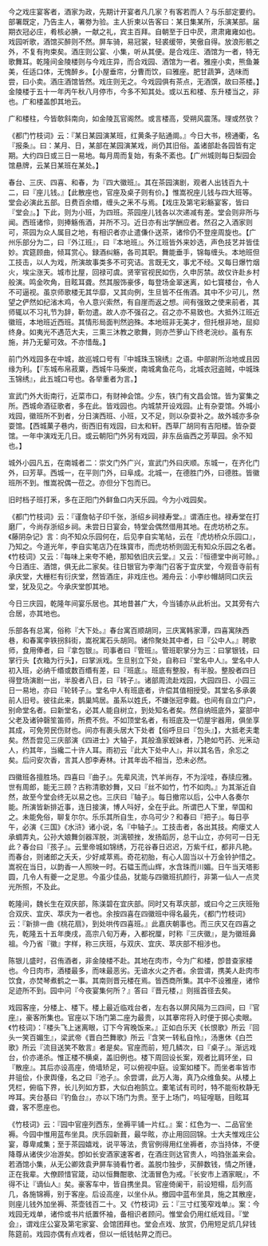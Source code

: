 <!-- { "loadSidebar": true } -->
今之戏庄宴客者，酒家为政，先期计开宴者凡几家？有客若而人？与乐部定要约。部署既定，乃告主人，署劵为验。主人折柬以告客曰：某日集某所，乐演某部。届期衣冠必庄，肴核必腆，一献之礼，宾主百拜。自朝至于日中昃，肃肃雍雍如也。戏园听歌，酒馆买醉则不然。屏车骑，易冠裳，轻裘缓带，笑傲自得。放浪形骸之外，不复有拘束矣。酒庄则公宴、小集，听从其便。是合戏庄、酒馆为一者，特无歌舞耳。乾隆间金陵楼则与今戏庄异，而合戏园、酒馆为一者。雅座小卖，熊鱼兼美，任适口体，无愧醉乡。【小屋垂帘，分曹而饮，曰雅座。肥甘蔬笋，选味而尝，曰小卖。酒庄酒馆皆然。戏庄则无之。今戏园俱有茶点，无酒馔，故曰茶楼。】金陵楼于五十一年丙午秋八月停市，今多不知其处。或以五和楼、东升楼当之，非也。广和楼盖卽其地云。

广和楼柱，今皆欹斜南向，如金陵瓦官阁然。或言楼高，受朔风震荡。理或然欤？

《都门竹枝词》云：『某日某园演某班，红黄条子贴通阛。』今日大书，榜通衢，名『报条』。曰：某月、日，某部在某园演某戏，尚仍其旧俗。盖诸部赴各园皆有定期。大约四日或三日一易地。每月周而复始，有条不紊也。【广州城则每日梨园会馆悬牌，云某日某班在某处。】

春台、三庆、四喜、和春，为『四大徽班』。其在茶园演剧，观者人出钱百九十二，曰『座儿钱。』【此散座也，官座及桌子则有价。】惟嵩祝座儿钱与四大班等。堂会必演此五部。日费百余缗，缠头之釆不与焉。【戏庄及第宅彩觞宴客，皆曰『堂会』。】下此，则为小班，为四班。茶园座儿钱各以次递减有差。堂会则非所与闻。西班诸伶，则捧觞侑酒，并所不习。近日亦有出学酬应者。然召之入酒家则可，茶园为众人属目之地，有相识者亦止遣傔仆送茶，诸伶仍不登座周旋也。【广州乐部分为二，曰『外江班』，曰『本地班』。外江班皆外来妙选，声色技艺并皆佳妙。宾筵顾曲，倾耳赏心。録酒纠觞，各司其职。舞能垂手，锦每缠头。本地班但工技击，以人为戏，所演故事类多不可究诘。言既无文，事尤不经。又每日爆竹烟火，埃尘涨天。城市比屋，回禄可虞。贤宰官视民如伤，久申厉禁。故仅许赴乡村般演。鸣金吹角，目眩耳聋。然其服饰豪侈，每登场金翠迷离，如七寳楼台，令人不可逼视。虽京师歌楼无其华靡，又其向例，生旦皆不任侑酒。其中不少可儿，然望之俨然如纪渻木鸡，令人意兴索然，有自崖而返之想。间有强致之使来前者，其师辄以不习礼节为辞，靳勿遣。故人亦不强召之。召之亦不易致也。大抵外江班近徽班，本地班近西班。其情形局面判然逈殊。本地班非无美才，但托根非地，屈抑终身。如夷光不遇范大夫，三熏三沐教之歌舞，则亦苎萝山下终老浣纱。虽有东施，并乃无颦可效。不亦惜哉。】

前门外戏园多在中城，故巡城口号有『中城珠玉锦绣』之语。中部尉所治地或且因缘为利。【『东城布帛菽粟，西城牛马柴炭，南城禽鱼花鸟，北城衣冠盗贼，中城珠玉锦绣』，此五城口号也。各举重者为言。】

宣武门外大街南行，近菜市口，有财神会馆。少东，铁门有文昌会馆。皆为宴集之所。西城命酒征歌者，多在此。皆戏园也。内城禁开设戏园。止有杂耍馆。外城小戏园，徽班所不到者，分日演西班、小班，又不足，则以杂耍补之。故外城亦多杂耍馆。【西城菓子巷内，街西旧有戏园，曰太和轩。西草厂胡同有吉阳楼。皆杂耍馆。一年中演戏无几日。或云朝阳门外另有戏园，非东岳庙西之芳草园。余不知也。】

城外小园凡五，在南城者二：崇文门外广兴，宣武门外曰庆顺。东城一，在齐化门外，曰芳草。西城一，在平则门外，曰阜成。北城一，在德胜门外，曰德胜。皆徽班所不到。惟嵩祝偶一莅之。亦但分下包而已。

旧时档子班打釆，多在正阳门外鲜鱼口内天乐园。今为小戏园矣。

《都门竹枝词》云：『谨詹帖子印千张，浙绍乡祠禄寿堂。』谓酒庄也。禄寿堂在打磨厂，今尚存浙绍乡祠。未尝日日宴会，特堂会偶然借用其地。在虎坊桥之东。《藤阴杂记》言：向不知众乐园何在，后见李自实笔帖，云在『虎坊桥众乐园口』，乃知之。今道光年，李自实笔店乃在珠寳市，而虎坊桥则固无有知众乐园之名者。《竹枝词》又云：『每味上来夸不絶，那知依旧庆云堂。』又云：『恒德堂中尚可赊。』今日酒庄、酒馆，俱无此二家矣。往日银官为李海门召客于宜庆堂，今观音寺前有承庆堂，大栅栏有衍庆堂，然皆酒庄，非戏庄也。湘舟云：小李纱帽胡同口庆云堂，犹及见之。今承庆堂卽其地。

今日三庆园，乾隆年间宴乐居也。其地昔甚广大，今当铺亦从此析出。又其旁有六合居，亦其地也。

乐部各有总寓，俗称『大下处。』春台寓百顺胡同，三庆寓韩家潭，四喜寓陕西巷，和春寓李铁拐斜街，嵩祝寓石头胡同。诸伶聚处其中者，曰『公中人。』聘歌师，食用俸者，曰『拿包银』。司事者曰『管班』。管班职掌分为三：曰掌银钱，曰掌行头【衣箱为行头】，曰掌派戏。生旦别立下处，自称曰『堂名中人』。堂名中人初入班，必纳千缗或数百缗有差，曰『班底』。班底有整股，有半股。整股者四日得登场演剧一出，半股者八日，曰『转子』。诸部周流赴戏园，大园四日、小园三日一易地，亦曰『轮转子』。堂名中人有班底者，许偿其值相授受。其堂名多承袭前人旧号。彼往此来，鹊巢鸠居。虽系以姓氏，不嫌张冠李戴。也间有自立门户，别命堂名者。曰新堂名，必其人能自树立，到处知名者矣。然自纳班底外，宴部中父老及诸钟磬笙笛师，所费不赀。不如顶堂名者，有班底及一切屋宇器用，俱坐享其成，可免劳民伤财也。间亦有裹头居大下处者【俗呼旦曰『包头』】，大抵老夫耄矣。然吾尝见三庆部演《四进士》大轴子，其般渔家蚬妹者，乃艳如芍药、光釆动人，约其年，当纔二十许人耳。雨初云『此大下处中人』，并以其名告，余忘之矣。后问安次香，言其人卽李寿林。计其年齿不相当，恐未必然。

四徽班各擅胜场。四喜曰『曲子』。先辈风流，饩羊尚存，不为淫哇，舂牍应雅。世有周郎，能无三顾？古称清歌妙舞，又曰『丝不如竹，竹不如肉。』为其渐近自然，故至今堂会终无以易之也。三庆曰『轴子』。每日撤帘以后，公中人各奏尔能。所演皆新排近事，连日接演，博人呌好，全在乎此。所谓巴人下里，举国和之。未能免俗，聊复尔尔。乐乐其所自生，亦乌可少？和春曰『把子』。每日亭午，必演《三国》《水浒》诸小说，名『中轴子』。工技击者，各出其技。痀瘘丈人承蜩弄丸，公孙大娘舞剑器浑脱，浏漓顿挫，发扬蹈厉，总干山立，亦何可一日无此？春台曰『孩子』。云里帝城如锦绣，万花谷春日迟迟，万紫千红，都非凡艳。而春台，则诸郎之夭夭，少好咸萃焉。奇花初胎，有心人固当以十万金铃护惜之。嵩祝在当日，以韵香一人照映一时。石韫玉而山辉，水含珠而川媚。日午当天塔影圆，几令人有夔一之足思。今虽少佳品，犹能与四徽班抗颜行，非第一仙人一点灵光所照，不及此。

乾隆间，魏长生在双庆部，陈渼碧在宜庆部。同时又有萃庆部，或曰今之三庆班殆合双庆、宜庆、萃庆为一者也。余按四喜在四徽班中得名最先，《都门竹枝词》云：『新排一曲《桃花扇》，到处哄传四喜班。』此嘉庆朝事也。而三庆又在四喜之先，乾隆五十五年庚戌，高宗八旬万寿，入都祝厘，时称『三庆徽』，是为徽班鼻祖。今乃省『徽』字样，称三庆班，与双庆、宜庆、萃庆部不相涉也。

陈银儿盛时，召侑酒者，非金陵楼不赴。其地在肉市，今为广和楼，卽昔查家楼也。今日肉市，酒楼最多，而味最恶劣。无谙水火之齐者。余尝谓，携美人赴肉市饮食，亦焚琴煮鹤之一事。其南则晋元楼在焉。皆西商所集。其中不设雅座，诸伶足迹所不到。园中问『今夜宴集何所？』答曰『晋元楼，』则摇首径去矣。

戏园客座，分楼上、楼下。楼上最近临戏台者，左右各以屏风隔为三四间，曰『官座』，豪客所集也。官座以下场门第二座为最贵，以其搴帘将入时便于掷心卖眼。《竹枝词》：『楼头飞上迷离眼，订下今宵晚饭来。』正如白乐天《长恨歌》所云『回头一笑百媚生』，梁武帝《晋白苎舞歌》所云『含笑一转私自怜』，汤惠休《白苎歌》所云『流目送笑不敢言』者是矣。官座而前，短几鳞次，曰『桌子』。渐远戏台，价亦递杀。惟正楼不横桌，盖旧例也。楼下周回设长案，观者比肩环坐，曰『散座』。其后亦设高座，倚墙矫足，可以俯视中庭。设案如楼下。而坐者率皆市井驵侩，仆隶舆儓，名之曰『池子』。余尝谓，此万人海，真乃众维鱼矣。从楼上凭栏，俯临下界，长儿列如方罫，大似白袍鹄立。橐笔试有司时，特不能衔枚静无哗耳。夹台基曰『钓鱼台』，亦以下场门为贵。至于上场门，呜钲喤聒，目眩耳聋，客不愿座也。

《竹枝词》云：『园中官座列西东，坐褥平铺一片红。』案：红色为一、二品官坐褥。今园中惟用蓝布坐具。庆乐园新葺，最华眩，亦止用回回锦。士大夫惟戏庄公宴，尊卑咸集；至于茶园嬉戏，说平等法，贵官例得用红坐褥者，亦当持体，不便降尊从诸侠少冶游矣。卽如长安酒家速客者，在酒庄则达官贵人，呜驺张盖来会。若酒馆小集，从无公卿效袁尹屏车骑看竹者。盖脱巾独步，买醉数钱，情之所锺，正在我辈。大僚顾惜官箴，动以恒舞酣歌、沈湎冒色为戒。『长安市上酒家眠』，不得不让『谪仙人』矣。豪客车中，皆自携坐具。官座倚阑干，前设短榻，后列高几，各施锦褥，别于客座。后设高座，以坐仆从。撤园中蓝布坐具，施之其散座，则座儿钱外加坐褥、茶壶钱百二十。又《竹枝词》云：『三寸红笺窄戏单』。案：今戏园无戏单，诸伶或书片纸置怀袖，备相识者顾问。惟堂会仍用红纸戏目。『堂会』，谓戏庄公宴及第宅家宴、会馆团拜也。堂会点戏、放赏，仍用短足炕几舁钱陈筵前。戏园亦偶有点戏者，但以一纸钱帖畀之而已。

